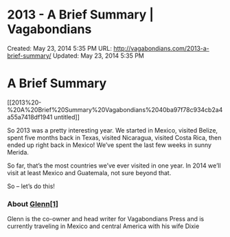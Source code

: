 # 2013 - A Brief Summary | Vagabondians

Created: May 23, 2014 5:35 PM
URL: http://vagabondians.com/2013-a-brief-summary/
Updated: May 23, 2014 5:35 PM

# A Brief Summary

[[2013%20-%20A%20Brief%20Summary%20Vagabondians%2040ba97f78c934cb2a4a55a7418df1941 untitled]]

So 2013 was a pretty interesting year. We started in Mexico, visited Belize, spent five months back in Texas, visited Nicaragua, visited Costa Rica, then ended up right back in Mexico! We’ve spent the last few weeks in sunny Merida.

So far, that’s the most countries we’ve ever visited in one year. In 2014 we’ll visit at least Mexico and Guatemala, not sure beyond that.

So – let’s do this!

### About [Glenn[1]](http://vagabondians.com/author/dixonge/)

Glenn is the co-owner and head writer for Vagabondians Press and is currently traveling in Mexico and central America with his wife Dixie